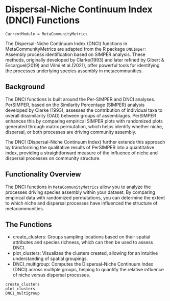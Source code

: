 # Dispersal-Niche Continuum Index (DNCI) Functions
```@meta
CurrentModule = MetaCommunityMetrics
```
The Dispersal-Niche Continuum Index (DNCI) functions in MetaCommunityMetrics are adapted from the R package `DNCImper`: Assembly process identification based on SIMPER analysis. These methods, originally developed by Clarke(1993) and later refined by Gibert & Escarguel(2019) and Vilmi et al.(2021), offer powerful tools for identifying the processes underlying species assembly in metacommunities.

## Background
The DNCI functions is built around the Per-SIMPER and DNCI analyses. PerSIMPER, based on the Similarity Percentage (SIMPER) analysis developed by Clarke (1993), assesses the contribution of individual taxa to overall dissimilarity (OAD) between groups of assemblages. PerSIMPER enhances this by comparing empirical SIMPER plots with randomized plots generated through matrix permutation, which helps identify whether niche, dispersal, or both processes are driving community assembly.

The DNCI (Dispersal-Niche Continuum Index) further extends this approach by transforming the qualitative results of PerSIMPER into a quantitative index, providing a straightforward measure of the influence of niche and dispersal processes on community structure.

## Functionality Overview

The DNCI functions in `MetaCommunityMetrics` allow you to analyze the processes driving species assembly within your dataset. By comparing empirical data with randomized permutations, you can determine the extent to which niche and dispersal processes have influenced the structure of metacommunities.

## The Functions 
- create_clusters: Groups sampling locations based on their spatial attributes and species richness, which can then be used to assess DNCI.
- plot_clusters: Visualizes the clusters created, allowing for an intuitive understanding of spatial groupings.
- DNCI_multigroup: Computes the Dispersal-Niche Continuum Index (DNCI) across multiple groups, helping to quantify the relative influence of niche versus dispersal processes.

```@docs
create_clusters
plot_clusters
DNCI_multigroup
```

